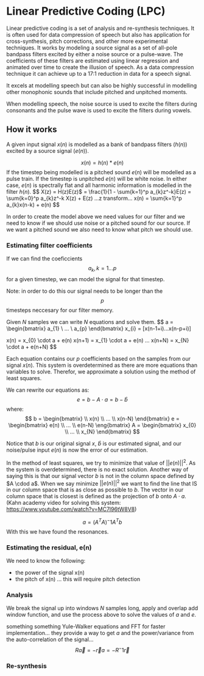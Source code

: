 # Linear Predictive Coding (LPC)

Linear predictive coding is a set of analysis and re-synthesis techniques. It is often used for data compression of speech but also has application for cross-synthesis, pitch corrections, and other more experimental techniques. It works by modeling a source signal as a set of all-pole bandpass filters excited by either a noise source or a pulse-wave. The coefficients of these filters are estimated using linear regression and animated over time to create the illusion of speech. As a data compression technique it can achieve up to a 17:1 reduction in data for a speech signal.

It excels at modelling speech but can also be highly successful in modelling other monophonic sounds that include pitched and unpitched moments.

When modelling speech, the noise source is used to excite the filters during consonants and the pulse wave is used to excite the filters during vowels.

## How it works

A given input signal $x(n)$ is modelled as a bank of bandpass filters ($h(n)$) excited by a source signal ($e(n)$).

$$
x(n) = h(n)*e(n)
$$
If the timestep being modelled is a pitched sound $e(n)$ will be modelled as a pulse train. If the timestep is unpitched $e(n)$ will be white noise. In either case, $e(n)$ is spectrally flat and all harmonic information is modelled in the filter $h(n)$.
$$
X(z) = H(z)E(z)$
     = \frac{1}{1 - \sum{k=1}^p a_{k}z^-k}E(z)
 = \sum{k=0}^p a_{k}z^-k X(z) + E(z)
...z transform...
 x(n) = \sum{k=1}^p a_{k}x(n-k) + e(n)
$$

In order to create the model above we need values for our filter and we need to know if we should use noise or a pitched sound for our source. If we want a pitched sound we also need to know what pitch we should use.

### Estimating filter coefficients

If we can find the coeficcients $$a_{k}, k=1...p$$ for a given timestep, we can model the signal for that timestep.

Note: in order to do this our signal needs to be longer than the $$p$$ timesteps neccesary for our filter memory.

Given $N$ samples we can write $N$ equations and solve them.
$$
a = \begin{bmatrix} a_{1} \\ ... \\ a_{p} \end{bmatrix}
x_{i} = [x(n-1+i)...x(n-p+i)]

 x(n) = x_{0} \cdot a + e(n)
 x(n+1) = x_{1} \cdot a + e(n)
...
 x(n+N) = x_{N} \cdot a + e(n+N)
$$

Each equation contains our $p$ coefficients based on the samples from our signal $x(n)$. This system is overdetermined as there are more equations than variables to solve. Therefor, we approximate a solution using the method of least squares.

We can rewrite our equations as:
$$
e = b - A \cdot a
  = b - \hat{b}
$$
where:
$$
b = \begin{bmatrix} \\ x(n) \\ ... \\ x(n-N) \end{bmatrix}
e = \begin{bmatrix} e(n) \\ ... \\ e(n-N) \eng{bmatrix}
A = \begin{bmatrix} x_{0} \\ ... \\ x_{N} \end{bmatrix}
$$

Notice that $b$ is our original signal $x$, $\hat{b}$ is our estimated signal, and our noise/pulse input $e(n)$ is now the error of our estimation.

In the method of least squares, we try to minimize that value of $||e(n)||^2$. As the system is overdetermined, there is no exact solution. Another way of saying this is that our signal vector $b$ is not in the column space defined by $A \cdod a$. When we say minimize $||e(n)||^2$ we want to find the line that IS in our column space that is as close as possible to $b$. The vector in our column space that is closest is defined as the projection of $b$ onto $A \cdot a$. (Kahn academy video for solving this system: https://www.youtube.com/watch?v=MC7l96tW8V8)

$$
a = (A^T A)^-1 A^T b
$$
With this we have found the resonances.

### Estimating the residual, e(n)

We need to know the following:
- the power of the signal x(n)
- the pitch of x(n) ... this will require pitch detection


### Analysis
We break the signal up into windows $N$ samples long, apply and overlap add window function, and use the process above to solve the values of $a$ and $e$.

something something Yule-Walker equations and FFT for faster implementation... they provide a way to get $a$ and the power/variance from the auto-correlation of the signal...
$$
R \vec{a} = -\vec{r}
a = -R^-1 \vec{r}
$$

### Re-synthesis
